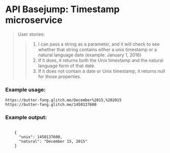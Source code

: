 
 # API Basejump: Timestamp microservice

	
> User stories:
>> 1) I can pass a string as a parameter, and it will check to see whether that string contains either a unix timestamp or a natural language date (example: January 1, 2016)
>> 2) If it does, it returns both the Unix timestamp and the natural language form of that date.
>> 3) If it does not contain a date or Unix timestamp, it returns null for those properties.

<h3>Example usage:</h3>
<code>https://butter-fang.glitch.me/December%2015,%202015</code><br>
<code>https://butter-fang.glitch.me/1450137600</code>
<h3>Example output:</h3>
<code>
    {
      "unix": 1450137600,
      "natural": "December 15, 2015"
    }
</code>